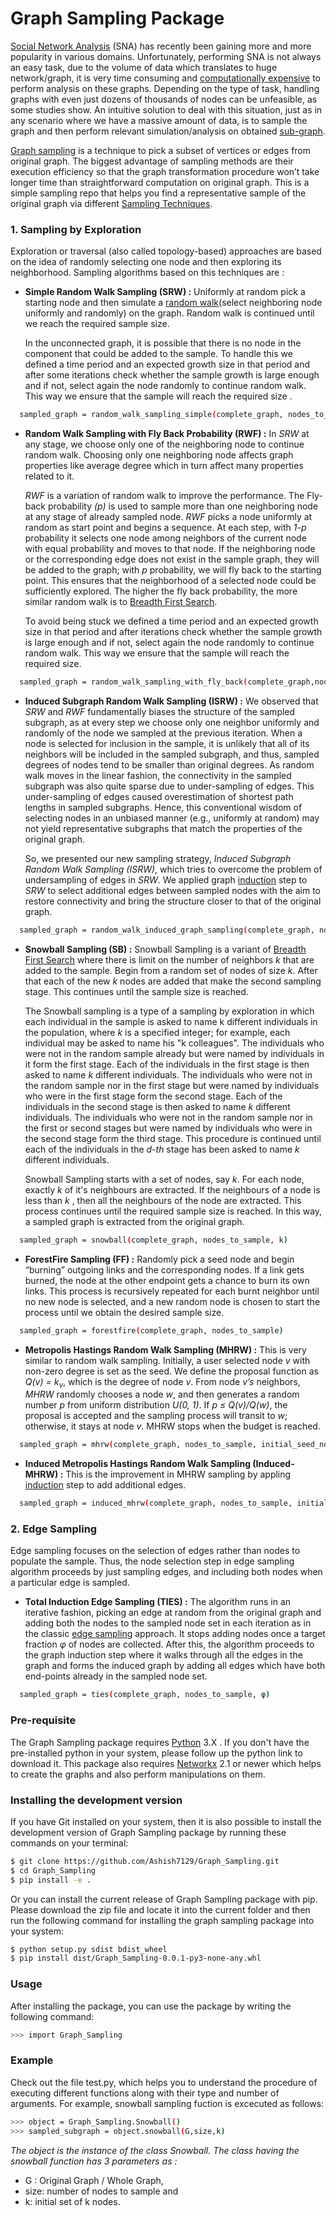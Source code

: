 # Graph Sampling Package

[Social Network Analysis](https://en.wikipedia.org/wiki/Social_network_analysis) (SNA) has recently been gaining more and more popularity in various domains. Unfortunately, performing SNA is not always an easy task, due to the volume of data which translates to huge network/graph, it is very time consuming and [computationally expensive](https://en.wikipedia.org/wiki/Computational_complexity) to perform analysis on these graphs. Depending on the type of task, handling graphs with even just dozens of thousands of nodes can be unfeasible, as some studies show. An intuitive solution to deal with this situation, just as in any scenario where we have a massive amount of data, is to sample the graph and then perform relevant simulation/analysis on obtained [sub-graph](https://en.wikipedia.org/wiki/Subgraph).
<p> <a href="https://en.wikipedia.org/wiki/Sampling_(statistics)">Graph sampling</a> is a technique to pick a subset of vertices or edges from original graph. The biggest advantage of sampling methods are their execution efficiency so that the graph transformation procedure won’t take longer time than straightforward computation on original graph. This is a simple sampling repo that helps you find a representative sample of the original graph via different <a href="https://cs.stanford.edu/~jure/pubs/sampling-kdd06.pdf">Sampling Techniques</a>.</p> 

### 1. Sampling by Exploration
Exploration or traversal (also called topology-based) approaches are based on the idea of randomly selecting one node and then exploring its neighborhood. Sampling algorithms based on this techniques are :

- **Simple Random Walk Sampling (SRW) :** Uniformly at random pick a starting node and then simulate a [random walk](https://people.math.osu.edu/husen.1/teaching/571/random_walks.pdf)(select neighboring node uniformly and randomly) on the graph. Random walk is continued until we reach the required sample size.
  <p> In the unconnected graph, it is possible that there is no node in the component that could be added to the sample. To handle this we defined a time period and an expected growth size in that period and after some iterations check whether the sample growth is large enough and if not, select again the node randomly to continue random walk. This way we ensure that the sample will reach the required size .</p>
```sh 
  sampled_graph = random_walk_sampling_simple(complete_graph, nodes_to_sample)
```

- **Random Walk Sampling with Fly Back Probability (RWF) :** In *SRW* at any stage, we choose only one of the neighboring node to continue random walk. Choosing only one neighboring node affects graph properties like average degree which in turn affect many properties related to it.
  <p> <em>RWF</em> is a variation of random walk to improve the performance. The Fly-back probability <em>(p)</em> is used to sample more than one neighboring node at any stage of already sampled node. <em>RWF</em> picks a node uniformly at random as start point and begins a sequence. At each step, with <em>1-p</em> probability it selects one node among neighbors of the current node with equal probability and moves to that node. If the neighboring node or the corresponding edge does not exist in the sample graph, they will be added to the graph; with <em>p</em> probability, we will fly back to the starting point. This ensures that the neighborhood of a selected node could be sufficiently explored. The higher the fly back probability, the more similar random walk is to <a href="https://en.wikipedia.org/wiki/Breadth-first_search">Breadth First Search</a>. </p>
  <p>To avoid being stuck we defined a time period and an expected growth size in that period and after iterations check whether the sample growth is large enough and if not, select again the node randomly to continue random walk. This way we ensure that the sample will reach the required size.</p>
```sh 
  sampled_graph = random_walk_sampling_with_fly_back(complete_graph,nodes_to_sample,p)
```
- **Induced Subgraph Random Walk Sampling (ISRW) :**  We observed that *SRW* and *RWF* fundamentally biases the structure of the sampled subgraph, as at every step we choose only one neighbor uniformly and randomly of the node we sampled at the previous iteration. When a node is selected for inclusion in the sample, it is unlikely that all of its neighbors will be included in the sampled subgraph, and thus, sampled degrees of nodes tend to be smaller than original degrees. As random walk moves in the linear fashion, the connectivity in the sampled subgraph was also quite sparse due to under-sampling of edges. This under-sampling of edges caused overestimation of shortest path lengths in sampled subgraphs. Hence, this conventional wisdom of selecting nodes in an unbiased manner (e.g., uniformly at random) may not yield representative subgraphs that match the properties of the original graph.
  <p>So, we presented our new sampling strategy, <em>Induced Subgraph Random Walk Sampling (ISRW)</em>, which tries to overcome the problem of undersampling of edges in <em>SRW</em>. We applied graph <a href="https://en.wikipedia.org/wiki/Induced_subgraph">induction</a> step to <em>SRW</em> to select additional edges between sampled nodes with the aim to restore connectivity and bring the structure closer to that of the original graph.</p>
```sh 
  sampled_graph = random_walk_induced_graph_sampling(complete_graph, nodes_to_sample)
```
- **Snowball Sampling (SB) :** Snowball Sampling is a variant of [Breadth First Search](https://en.wikipedia.org/wiki/Breadth-first_search) where there is limit on the number of neighbors <em>k</em> that are added to the sample. Begin from a random set of nodes of size <em>k</em>. After that each of the new <em>k</em> nodes are added that make the second sampling stage. This continues until the sample size is reached.
  <p>The Snowball sampling is a type of a sampling by exploration in which each individual in the sample is asked to name k different individuals in the population, where <em>k</em> is a specified integer; for example, each individual may be asked to name his "k colleagues". The individuals who were not in the random sample already but were named by individuals in it form the first stage. Each of the individuals in the first stage is then asked to name <em>k</em> different individuals. The individuals who were not in the random sample nor in the first stage but were named by individuals who were in the first stage form the second stage. Each of the individuals in the second stage is then asked to name <em>k</em> different individuals. The individuals who were not in the random sample nor in the first or second stages but were named by individuals who were in the second stage form the third stage. This procedure is continued until each of the individuals in the <em>d-th</em> stage has been asked to name <em>k</em> different individuals.</p>
  <p>Snowball Sampling starts with a set of nodes, say <em>k</em>. For each node, exactly <em>k</em> of it's neighbours are extracted. If the neighbours of a node is less than <em>k</em> , then all the neighbours of the node are extracted. This process continues until the required sample size is reached. In this way, a sampled graph is extracted from the original graph.</p>

```sh 
  sampled_graph = snowball(complete_graph, nodes_to_sample, k) 
```
- **ForestFire Sampling (FF) :** Randomly pick a seed node and begin “burning” outgoing links and the corresponding nodes. If a link gets burned, the node at the other endpoint gets a chance to burn its own links. This process is recursively repeated for each burnt neighbor until no new node is selected, and a new random node is chosen to start the process until we obtain the desired sample size.
```sh 
  sampled_graph = forestfire(complete_graph, nodes_to_sample) 
```
- **Metropolis Hastings Random Walk Sampling (MHRW) :** This is very similar to random walk sampling. Initially, a user selected node *v*  with non-zero degree is set as the seed. We define the proposal function as *Q(v) = k<sub>v</sub>*, which is the degree of node *v*. From node *v’s* neighbors, *MHRW* randomly chooses a node *w*, and then generates a random number *p* from uniform distribution *U(0, 1)*. If *p ≤ Q(v)/Q(w)*, the proposal is accepted and the sampling process will transit to *w*; otherwise, it stays at node *v*. MHRW stops when the budget is reached.
```sh  
  sampled_graph = mhrw(complete_graph, nodes_to_sample, initial_seed_node) 
```
- **Induced Metropolis Hastings Random Walk Sampling (Induced-MHRW) :** This is the improvement in MHRW sampling by appling [induction](https://en.wikipedia.org/wiki/Induced_subgraph) step to add additional edges.
```sh  
  sampled_graph = induced_mhrw(complete_graph, nodes_to_sample, initial_seed_node) 
```

### 2. Edge Sampling 
Edge sampling focuses on the selection of edges rather than nodes to populate the sample. Thus, the node selection step in edge sampling algorithm proceeds by just sampling edges, and including both nodes when a particular edge is sampled.
- **Total Induction Edge Sampling (TIES) :** The algorithm runs in an iterative fashion, picking an edge at random from the original graph and adding both the nodes to the sampled node set in each iteration as in the classic [edge sampling](https://docs.lib.purdue.edu/cgi/viewcontent.cgi?article=2743&context=cstech) approach. It stops adding nodes once a target fraction *φ* of nodes are collected. After this, the algorithm proceeds to the graph induction step where it walks through all the edges in the graph and forms the induced graph by adding all edges which have both end-points already in the sampled node set.
```sh 
  sampled_graph = ties(complete_graph, nodes_to_sample, φ)
```
  
  
### Pre-requisite
The Graph Sampling package requires [Python](https://www.python.org/downloads/) 3.X . If you don't have the pre-installed python in your system, please follow up the python link to download it. This package also requires [Networkx](https://networkx.github.io/documentation/latest/install.html) 2.1 or newer which helps to create the graphs and also perform manipulations on them.

### Installing the development version
If you have Git installed on your system, then it is also possible to install the development version of Graph Sampling package by running these commands on your terminal:
```sh
$ git clone https://github.com/Ashish7129/Graph_Sampling.git
$ cd Graph_Sampling
$ pip install -e .
```
Or you can install the current release of Graph Sampling package with pip. Please download the zip file and locate it into the current folder and then run the following command for installing the graph sampling package into your system:
```sh
$ python setup.py sdist bdist_wheel
$ pip install dist/Graph_Sampling-0.0.1-py3-none-any.whl
```
 
### Usage

After installing the package, you can use the package by writing the following command:
```sh
>>> import Graph_Sampling 
```
### Example
Check out the file test.py, which helps you to understand the procedure of executing different functions along with their type and number of arguments. For example, snowball sampling fuction is excecuted as follows:
```sh
>>> object = Graph_Sampling.Snowball()             
>>> sampled_subgraph = object.snowball(G,size,k) 
```
*The object is the instance of the class Snowball. The class having the snowball function has 3 parameters as :*
  - G : Original Graph / Whole Graph, 
  - size: number of nodes to sample and 
  - k: initial set of k nodes.


